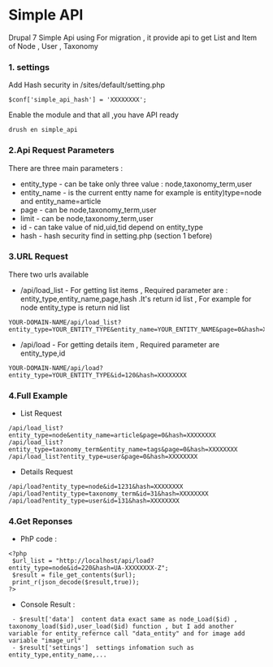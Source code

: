 # Simple API
Drupal 7 Simple Api using For migration , it provide api to get List and Item of Node , User , Taxonomy
### 1. settings
Add Hash security in /sites/default/setting.php
```
$conf['simple_api_hash'] = 'XXXXXXXX';
```
Enable the module and that all ,you have API ready
```
drush en simple_api
```
### 2.Api Request Parameters
There are three main parameters :
* entity_type -  can be take only three value : node,taxonomy_term,user
* entity_name - is the current entty name for example is entity)type=node and entity_name=article
* page - can be  node,taxonomy_term,user
* limit - can be  node,taxonomy_term,user
* id - can take value of nid,uid,tid depend on entity_type
* hash - hash security find in setting.php (section 1 before)

### 3.URL Request 
There two urls available   
* /api/load_list  - For getting list items , Required parameter are : entity_type,entity_name,page,hash .It's return id list , 
  For example for node entity_type is return nid list 
```
YOUR-DOMAIN-NAME/api/load_list?entity_type=YOUR_ENTITY_TYPE&entity_name=YOUR_ENTITY_NAME&page=0&hash=XXXXXXXX
```  
* /api/load - For getting details item , Required parameter are entity_type,id
```
YOUR-DOMAIN-NAME/api/load?entity_type=YOUR_ENTITY_TYPE&id=120&hash=XXXXXXXX
```
### 4.Full Example
* List Request
```
/api/load_list?entity_type=node&entity_name=article&page=0&hash=XXXXXXXX
/api/load_list?entity_type=taxonomy_term&entity_name=tags&page=0&hash=XXXXXXXX
/api/load_list?entity_type=user&page=0&hash=XXXXXXXX
```  
* Details Request
```
/api/load?entity_type=node&id=1231&hash=XXXXXXXX
/api/load?entity_type=taxonomy_term&id=31&hash=XXXXXXXX
/api/load?entity_type=user&id=131&hash=XXXXXXXX
```  
### 4.Get Reponses

* PhP code : 
```  
<?php 
 $url_list = "http://localhost/api/load?entity_type=node&id=220&hash=UA-XXXXXXXX-Z";
 $result = file_get_contents($url);
 print_r(json_decode($result,true));
?>
``` 
* Console Result :
```
 - $result['data']  content data exact same as node_Load($id) , taxonomy_load($id),user_load($id) function , but I add another variable for entity_refernce call "data_entity" and for image add variable "image_url"
 - $result['settings']  settings infomation such as entity_type,entity_name,...
 ``` 

